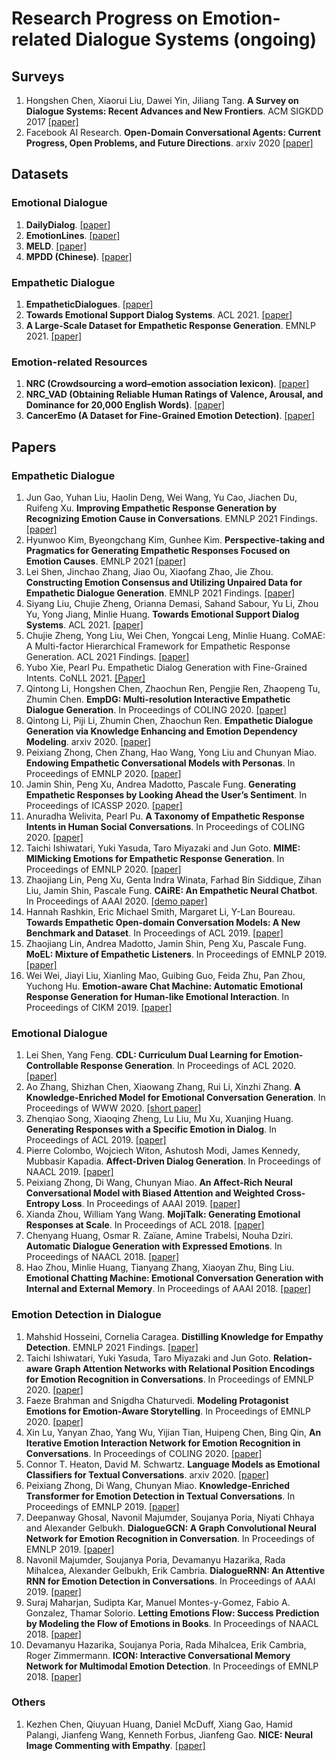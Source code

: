 # Research Progress on Emotion-related Dialogue Systems (ongoing)

## Surveys

1. Hongshen Chen, Xiaorui Liu, Dawei Yin, Jiliang Tang. **A Survey on Dialogue Systems: Recent Advances and New Frontiers**. ACM SIGKDD 2017 [[paper]](http://arxiv.org/abs/1711.01731)
1. Facebook AI Research. **Open-Domain Conversational Agents: Current Progress, Open Problems, and Future Directions**. arxiv 2020 [[paper]](http://arxiv.org/abs/1711.01731)

## Datasets

### Emotional Dialogue

1. **DailyDialog**. [[paper]](https://www.aclweb.org/anthology/I17-1099.pdf)
1. **EmotionLines**. [[paper]](http://www.lrec-conf.org/proceedings/lrec2018/pdf/581.pdf)
1. **MELD**. [[paper]](https://www.aclweb.org/anthology/P19-1050.pdf)
1. **MPDD (Chinese)**. [[paper]](https://www.aclweb.org/anthology/2020.lrec-1.76.pdf)

### Empathetic Dialogue

1. **EmpatheticDialogues**. [[paper]](https://www.aclweb.org/anthology/P19-1050.pdf)
1. **Towards Emotional Support Dialog Systems**. ACL 2021. [[paper]](https://aclanthology.org/2021.acl-long.269.pdf)
1. **A Large-Scale Dataset for Empathetic Response Generation**. EMNLP 2021. [[paper]]()



### Emotion-related Resources
1. **NRC (Crowdsourcing a word–emotion association lexicon)**. [[paper]](https://arxiv.org/abs/1308.6297)
1. **NRC_VAD (Obtaining Reliable Human Ratings of Valence, Arousal, and Dominance for 20,000 English Words)**. [[paper]](https://www.aclweb.org/anthology/P18-1017)
1. **CancerEmo (A Dataset for Fine-Grained Emotion Detection)**.  [[paper]](https://www.aclweb.org/anthology/2020.emnlp-main.715.pdf)


## Papers


### Empathetic Dialogue
1. Jun Gao, Yuhan Liu, Haolin Deng, Wei Wang, Yu Cao, Jiachen Du, Ruifeng Xu. **Improving Empathetic Response Generation by Recognizing Emotion Cause in Conversations**. EMNLP 2021 Findings. [[paper]]()
1. Hyunwoo Kim, Byeongchang Kim, Gunhee Kim. **Perspective-taking and Pragmatics for Generating Empathetic Responses Focused on Emotion Causes**. EMNLP 2021 [[paper]](https://arxiv.org/abs/2109.08828)
1. Lei Shen, Jinchao Zhang, Jiao Ou, Xiaofang Zhao, Jie Zhou. **Constructing Emotion Consensus and Utilizing Unpaired Data for Empathetic Dialogue Generation**. EMNLP 2021 Findings. [[paper]](https://arxiv.org/abs/2109.07779)
1. Siyang Liu, Chujie Zheng, Orianna Demasi, Sahand Sabour, Yu Li, Zhou Yu, Yong Jiang, Minlie Huang. **Towards Emotional Support Dialog Systems**. ACL 2021. [[paper]](https://aclanthology.org/2021.acl-long.269.pdf)
1. Chujie Zheng, Yong Liu, Wei Chen, Yongcai Leng, Minlie Huang. CoMAE: A Multi-factor Hierarchical Framework for Empathetic Response Generation. ACL 2021 Findings. [[paper]](https://aclanthology.org/2021.findings-acl.72.pdf)
1. Yubo Xie, Pearl Pu. Empathetic Dialog Generation with Fine-Grained Intents. CoNLL 2021. [[Paper]](https://arxiv.org/abs/2105.06829)
1. Qintong Li, Hongshen Chen, Zhaochun Ren, Pengjie Ren, Zhaopeng Tu, Zhumin Chen. **EmpDG: Multi-resolution Interactive Empathetic Dialogue Generation**. In Proceedings of COLING 2020. [[paper]](https://aclanthology.org/2020.coling-main.394)
1. Qintong Li, Piji Li, Zhumin Chen, Zhaochun Ren. **Empathetic Dialogue Generation via Knowledge Enhancing and Emotion Dependency Modeling**. arxiv 2020. [[paper]](https://arxiv.org/pdf/2009.09708.pdf)
1. Peixiang Zhong, Chen Zhang, Hao Wang, Yong Liu and Chunyan Miao. **Endowing Empathetic Conversational Models with Personas**. In Proceedings of EMNLP 2020. [[paper]](https://arxiv.org/pdf/2004.12316.pdf)
1. Jamin Shin, Peng Xu, Andrea Madotto, Pascale Fung. **Generating Empathetic Responses by Looking Ahead the User’s Sentiment**. In Proceedings of ICASSP 2020. [[paper]](https://ieeexplore.ieee.org/stamp/stamp.jsp?tp=&arnumber=9054379)
1. Anuradha Welivita, Pearl Pu. **A Taxonomy of Empathetic Response Intents in Human Social Conversations**.  In Proceedings of COLING 2020. [[paper]]()
1. Taichi Ishiwatari, Yuki Yasuda, Taro Miyazaki and Jun Goto. **MIME: MIMicking Emotions for Empathetic Response Generation**. In Proceedings of EMNLP 2020. [[paper]](https://arxiv.org/abs/2010.01454)
1. Zhaojiang Lin, Peng Xu, Genta Indra Winata, Farhad Bin Siddique, Zihan Liu, Jamin Shin, Pascale Fung. **CAiRE: An Empathetic Neural Chatbot**. In Proceedings of AAAI 2020. [[demo paper]](http://arxiv.org/abs/1907.12108)
1. Hannah Rashkin, Eric Michael Smith, Margaret Li, Y-Lan Boureau. **Towards Empathetic Open-domain Conversation Models: A New Benchmark and Dataset**. In Proceedings of ACL 2019. [[paper]](http://arxiv.org/abs/1908.07687)
1. Zhaojiang Lin, Andrea Madotto, Jamin Shin, Peng Xu, Pascale Fung. **MoEL: Mixture of Empathetic Listeners**. In Proceedings of EMNLP 2019. [[paper]](http://arxiv.org/abs/1908.07687)
1. Wei Wei, Jiayi Liu, Xianling Mao, Guibing Guo, Feida Zhu, Pan Zhou, Yuchong Hu. **Emotion-aware Chat Machine: Automatic Emotional Response Generation for Human-like Emotional Interaction**. In Proceedings of CIKM 2019. [[paper]](http://doi.acm.org/10.1145/3357384.3357937)


### Emotional Dialogue
1. Lei Shen, Yang Feng. **CDL: Curriculum Dual Learning for Emotion-Controllable Response Generation**. In Proceedings of ACL 2020. [[paper]](http://arxiv.org/abs/2005.00329)
1. Ao Zhang, Shizhan Chen, Xiaowang Zhang, Rui Li, Xinzhi Zhang. **A Knowledge-Enriched Model for Emotional Conversation Generation**. In Proceedings of WWW 2020. [[short paper]](https://dl.acm.org/doi/10.1145/3366424.3382693)
1. Zhenqiao Song, Xiaoqing Zheng, Lu Liu, Mu Xu, Xuanjing Huang. **Generating Responses with a Specific Emotion in Dialog**. In Proceedings of ACL 2019. [[paper]](https://www.aclweb.org/anthology/P19-1359)
1. Pierre Colombo, Wojciech Witon, Ashutosh Modi, James Kennedy, Mubbasir Kapadia. **Affect-Driven Dialog Generation**. In Proceedings of NAACL 2019. [[paper]](https://arxiv.org/pdf/1904.02793.pdf)
1. Peixiang Zhong, Di Wang, Chunyan Miao. **An Affect-Rich Neural Conversational Model with Biased Attention and Weighted Cross-Entropy Loss**. In Proceedings of AAAI 2019. [[paper]](http://arxiv.org/abs/1811.07078)
1. Xianda Zhou, William Yang Wang. **MojiTalk: Generating Emotional Responses at Scale**. In Proceedings of ACL 2018. [[paper]](https://www.aclweb.org/anthology/P18-1104)
1. Chenyang Huang, Osmar R. Zaïane, Amine Trabelsi, Nouha Dziri. **Automatic Dialogue Generation with Expressed Emotions**. In Proceedings of NAACL 2018. [[paper]](https://www.aclweb.org/anthology/N18-2008)
1. Hao Zhou, Minlie Huang, Tianyang Zhang, Xiaoyan Zhu, Bing Liu. **Emotional Chatting Machine: Emotional Conversation Generation with Internal and External Memory**. In Proceedings of AAAI 2018. [[paper]](https://arxiv.org/pdf/1704.01074.pdf)


### Emotion Detection in Dialogue
1. Mahshid Hosseini, Cornelia Caragea. **Distilling Knowledge for Empathy Detection**. EMNLP 2021 Findings. [[paper]]()
1. Taichi Ishiwatari, Yuki Yasuda, Taro Miyazaki and Jun Goto. **Relation-aware Graph Attention Networks with Relational Position Encodings for Emotion Recognition in Conversations**. In Proceedings of EMNLP 2020. [[paper]](https://www.aclweb.org/anthology/2020.emnlp-main.597.pdf)
1. Faeze Brahman and Snigdha Chaturvedi. **Modeling Protagonist Emotions for Emotion-Aware Storytelling**. In Proceedings of EMNLP 2020. [[paper]](https://arxiv.org/abs/2010.06822) 
1. Xin Lu, Yanyan Zhao, Yang Wu, Yijian Tian, Huipeng Chen, Bing Qin, **An Iterative Emotion Interaction Network for Emotion Recognition in Conversations**. In Proceedings of COLING 2020. [[paper]]()
1. Connor T. Heaton, David M. Schwartz. **Language Models as Emotional Classifiers for Textual Conversations**. arxiv 2020. [[paper]](http://arxiv.org/abs/2008.12360)
1. Peixiang Zhong, Di Wang, Chunyan Miao. **Knowledge-Enriched Transformer for Emotion Detection in Textual Conversations**. In Proceedings of EMNLP 2019. [[paper]](https://www.aclweb.org/anthology/D19-1016)
1. Deepanway Ghosal, Navonil Majumder, Soujanya Poria, Niyati Chhaya and Alexander Gelbukh. **DialogueGCN: A Graph Convolutional Neural Network for Emotion Recognition in Conversation**. In Proceedings of EMNLP 2019. [[paper]](https://www.aclweb.org/anthology/D19-1015)
1. Navonil Majumder, Soujanya Poria, Devamanyu Hazarika, Rada Mihalcea, Alexander Gelbukh, Erik Cambria. **DialogueRNN: An Attentive RNN for Emotion Detection in Conversations**. In Proceedings of AAAI 2019. [[paper]](http://arxiv.org/abs/1811.00405)
1. Suraj Maharjan, Sudipta Kar, Manuel Montes-y-Gomez, Fabio A. Gonzalez, Thamar Solorio. **Letting Emotions Flow: Success Prediction by Modeling the Flow of Emotions in Books**. In Proceedings of NAACL 2018. [[paper]](https://www.aclweb.org/anthology/N18-2042.pdf)
1. Devamanyu Hazarika, Soujanya Poria, Rada Mihalcea, Erik Cambria, Roger Zimmermann. **ICON: Interactive Conversational Memory Network for Multimodal Emotion Detection**. In Proceedings of EMNLP 2018. [[paper]](https://www.aclweb.org/anthology/D18-1280)


### Others
1. Kezhen Chen, Qiuyuan Huang, Daniel McDuff, Xiang Gao, Hamid Palangi, Jianfeng Wang, Kenneth Forbus, Jianfeng Gao. **NICE: Neural Image Commenting with Empathy**. [[paper]](https://www.microsoft.com/en-us/research/publication/nice/)

